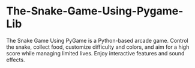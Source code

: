 # The-Snake-Game-Using-Pygame-Lib
 The Snake Game Using PyGame is a Python-based arcade game. Control the snake, collect food, customize difficulty and colors, and aim for a high score while managing limited lives. Enjoy interactive features and sound effects.
